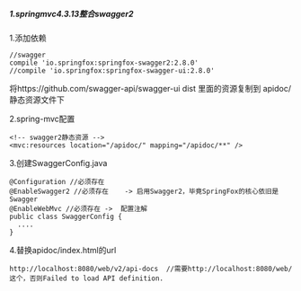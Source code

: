 

##### 1.springmvc4.3.13整合swagger2

1.添加依赖

```
//swagger
compile 'io.springfox:springfox-swagger2:2.8.0'
//compile 'io.springfox:springfox-swagger-ui:2.8.0'

```
将https://github.com/swagger-api/swagger-ui   dist 里面的资源复制到  apidoc/静态资源文件下

2.spring-mvc配置

```
<!-- swagger2静态资源 -->
<mvc:resources location="/apidoc/" mapping="/apidoc/**" />
```

3.创建SwaggerConfig.java

```
@Configuration //必须存在
@EnableSwagger2 //必须存在    -> 启用Swagger2，毕竟SpringFox的核心依旧是Swagger
@EnableWebMvc //必须存在 ->  配置注解
public class SwaggerConfig {
  ....
}
```

4.替换apidoc/index.html的url

```
http://localhost:8080/web/v2/api-docs  //需要http://localhost:8080/web/这个，否则Failed to load API definition.

```
